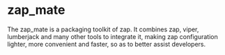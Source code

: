 # zap_mate
The zap_mate is a packaging toolkit of zap. It combines zap, viper, lumberjack and many other tools to integrate it, making zap configuration lighter, more convenient and faster, so as to better assist developers.
